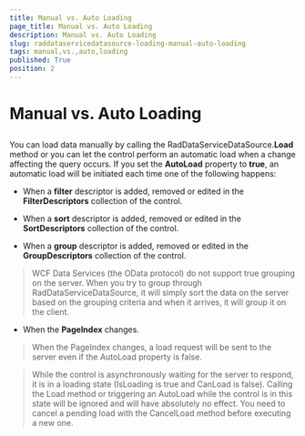 ```yaml
---
title: Manual vs. Auto Loading
page_title: Manual vs. Auto Loading
description: Manual vs. Auto Loading
slug: raddataservicedatasource-loading-manual-auto-loading
tags: manual,vs.,auto,loading
published: True
position: 2
---
```


# Manual vs. Auto Loading



## 

You can load data manually by calling the RadDataServiceDataSource.__Load__ method or you can let the control perform an automatic load when a change affecting the query occurs. If you set the __AutoLoad__ property to __true__, an automatic load will be initiated each time one of the following happens:

* When a __filter__ descriptor is added, removed or edited in the __FilterDescriptors__ collection of the control.

* When a __sort__ descriptor is added, removed or edited in the __SortDescriptors__ collection of the control.

* When a __group__ descriptor is added, removed or edited in the __GroupDescriptors__ collection of the control.

>WCF Data Services (the OData protocol) do not support true grouping on the server. When you try to group through RadDataServiceDataSource, it will simply sort the data on the server based on the grouping criteria and when it arrives, it will group it on the client.

* When the __PageIndex__ changes.



>When the PageIndex changes, a load request will be sent to the server even if the AutoLoad property is false.



>While the control is asynchronously waiting for the server to respond, it is in a loading state (IsLoading is true and CanLoad is false). Calling the Load method or triggering an AutoLoad while the control is in this state will be ignored and will have absolutely no effect. You need to cancel a pending load with the CancelLoad method before executing a new one.


